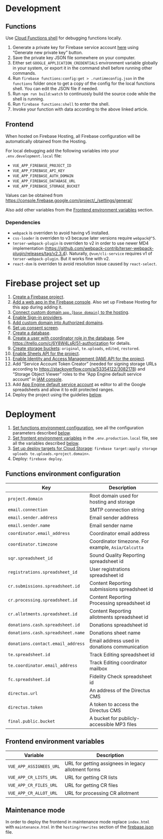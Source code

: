 # Development

## Functions

Use [Cloud Functions shell](https://firebase.google.com/docs/functions/local-emulator) for debugging functions locally.

1. Generate a private key for Firebase service account [here](https://console.firebase.google.com/project/_/settings/serviceaccounts/adminsdk) using “Generate new private key” button.
1. Save the private key JSON file somewhere on your computer.
1. Either set `GOOGLE_APPLICATION_CREDENTIALS` environment variable globally in your system, or export it in the command shell before running other commands.
1. Run `firebase functions:config:get > .runtimeconfig.json` in the `functions` folder once to get a copy of the config for the local functions shell. You can edit the JSON file if needed.
1. Run `npm run build:watch` to continuosly build the source code while the shell is running.
1. Run `firebase functions:shell` to enter the shell.
1. Invoke your function with data according to the above linked article.

## Frontend

When hosted on Firebase Hosting, all Firebase configuration will be automatically obtained from the Hosting.

For local debugging add the following variables into your `.env.development.local` file:

- `VUE_APP_FIREBASE_PROJECT_ID`
- `VUE_APP_FIREBASE_API_KEY`
- `VUE_APP_FIREBASE_AUTH_DOMAIN`
- `VUE_APP_FIREBASE_DATABASE_URL`
- `VUE_APP_FIREBASE_STORAGE_BUCKET`

Values can be obtained from https://console.firebase.google.com/project/_/settings/general/

Also add other variables from the [Frontend environment variables](#frontend-environment-variables) section.

### Dependencies

- `webpack` is overriden to avoid having v5 installed.
- `css-loader` is overriden to v3 because later versions require `webpack@^5`.
- `terser-webpack-plugin` is overriden to v2 in order to use newer MD4 implementation (https://github.com/webpack-contrib/terser-webpack-plugin/releases/tag/v2.3.4). Naturally, `@vue/cli-service` requires v1 of `terser-webpack-plugin`. But it works fine with v2.
- `react-dom` is overriden to avoid resolution issue caused by `react-select`.

# Firebase project set up

1. [Create a Firebase project](https://console.firebase.google.com).
1. [Add a web app in the Firebase console](https://console.firebase.google.com/project/_/settings/general/). Also set up Firebase Hosting for this app during adding it.
1. [Connect custom domain `app.[base domain]` to the hosting](https://console.firebase.google.com/project/_/hosting/main).
1. [Enable Sign-in providers](https://console.firebase.google.com/project/_/authentication/providers).
1. [Add custom domain into Authorized domains](https://console.firebase.google.com/project/_/authentication/providers).
1. [Set up consent screen](https://console.developers.google.com/apis/credentials/consent).
1. [Create a database](https://console.firebase.google.com/project/_/database).
1. [Create a user with coordinator role in the database](https://console.firebase.google.com/project/_/database/_/data/users). See https://trello.com/c/6Y8W4LsR/51-authorization for details.
1. [Create storage buckets](https://console.firebase.google.com/project/_/storage/_/files): `original`, `te.uploads`, `edited`, `restored`.
1. [Enable Sheets API for the project](https://console.developers.google.com/apis/api/sheets.googleapis.com/overview).
1. [Enable Identity and Access Management (IAM) API for the project](https://console.developers.google.com/apis/api/iam.googleapis.com/overview).
1. Add “Service Account Token Creator” (needed for signing storage URLs according to https://stackoverflow.com/a/53354122/3082178) and “Storage Object Viewer” roles to the “App Engine default service account” in [IAM console](https://console.cloud.google.com/iam-admin/iam).
1. Add [App Engine default service account](https://console.developers.google.com/apis/api/sheets.googleapis.com/credentials) as editor to all the Google spreadsheets and allow it to edit protected ranges.
1. Deploy the project using the guidelies [below](#deployment).

# Deployment

1. [Set functions environment configuration](https://firebase.google.com/docs/functions/config-env), see all the configuration parameters described [below](#functions-environment-configuration).
1. [Set frontent environment variables](https://cli.vuejs.org/guide/mode-and-env.html) in the `.env.production.local` file, see all the variables described [below](#frontend-environment-variables).
1. [Set up deploy targets for Cloud Storage](https://firebase.google.com/docs/cli/targets#set-up-deploy-target-storage-database): `firebase target:apply storage uploads te.uploads.<project.domain>`.
1. Deploy: `firebase deploy`.

## Functions environment configuration

| Key                               | Description                                        |
| --------------------------------- | -------------------------------------------------- |
| `project.domain`                  | Root domain used for hosting and storage           |
| `email.connection`                | SMTP connection string                             |
| `email.sender.address`            | Email sender address                               |
| `email.sender.name`               | Email sender name                                  |
| `coordinator.email_address`       | Coordinator email address                          |
| `coordinator.timezone`            | Coordinator timezone. For example, `Asia/Calcutta` |
| `sqr.spreadsheet_id`              | Sound Quality Reporting spreadsheet id             |
| `registrations.spreadsheet_id`    | User registrations spreadsheet id                  |
| `cr.submissions.spreadsheet.id`   | Content Reporting submissions spreadsheet id       |
| `cr.processing.spreadsheet.id`    | Content Reporting Processing spreadsheet id        |
| `cr.allotments.spreadsheet.id`    | Content Reporting allotments spreadsheet id        |
| `donations.cash.spreadsheet.id`   | Donations spreadsheet id                           |
| `donations.cash.spreadsheet.name` | Donations sheet name                               |
| `donations.contact.email_address` | Email address used in donations communication      |
| `te.spreadsheet.id`               | Track Editing spreadsheet id                       |
| `te.coordinator.email_address`    | Track Editing coordinator mailbox                  |
| `fc.spreadsheet.id`               | Fidelity Check spreadsheet id                      |
| `directus.url`                    | An address of the Directus CMS                     |
| `directus.token`                  | A token to access the Directus CMS                 |
| `final.public.bucket`             | A bucket for publicly-accessible MP3 files         |

## Frontend environment variables

| Variable                | Description                                         |
| ----------------------- | --------------------------------------------------- |
| `VUE_APP_ASSIGNEES_URL` | URL for getting assignees in legacy allotment forms |
| `VUE_APP_CR_LISTS_URL`  | URL for getting CR lists                            |
| `VUE_APP_CR_FILES_URL`  | URL for getting CR files                            |
| `VUE_APP_CR_ALLOT_URL`  | URL for processing CR allotment                     |

## Maintenance mode

In order to deploy the frontend in maintenance mode replace `index.html` with `maintenance.html` in the `hosting/rewrites` section of the [firebase.json](firebase.json) file.
